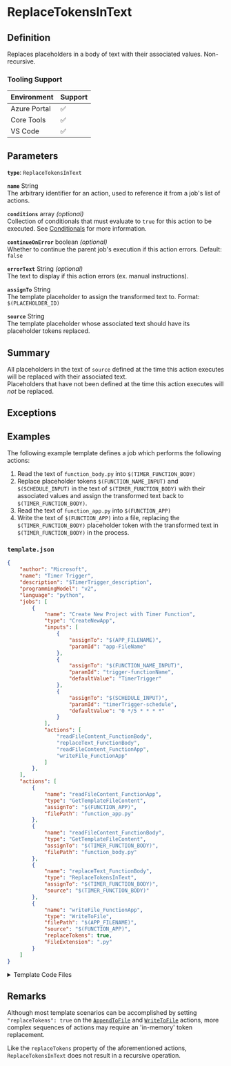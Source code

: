 # ReplaceTokensInText

## Definition

Replaces placeholders in a body of text with their associated values. Non-recursive.

### Tooling Support

| Environment  | Support |
| ------------ | ------- |
| Azure Portal | :white_check_mark: |
| Core Tools   | :white_check_mark: |
| VS Code      | :white_check_mark: |

## Parameters

**`type`**: `ReplaceTokensInText`

<!-- vvv Common Parameters vvv -->
**`name`** String  
The arbitrary identifier for an action, used to reference it from a job's list of actions.

**`conditions`** array _(optional)_  
Collection of conditionals that must evaluate to `true` for this action to be executed. See [Conditionals](../conditionals.md) for more information.

**`continueOnError`** boolean _(optional)_  
Whether to continue the parent job's execution if this action errors. Default: `false`

**`errorText`** String _(optional)_  
The text to display if this action errors (ex. manual instructions).
<!-- ^^^ Common Parameters ^^^ -->

**`assignTo`** String  
The template placeholder to assign the transformed text to. Format: `$(PLACEHOLDER_ID)`

**`source`** String  
The template placeholder whose associated text should have its placeholder tokens replaced.

## Summary

All placeholders in the text of `source` defined at the time this action executes will be replaced with their associated text.  
Placeholders that have not been defined at the time this action executes will _not_ be replaced.

## Exceptions

## Examples

The following example template defines a job which performs the following actions:

1. Read the text of `function_body.py` into `$(TIMER_FUNCTION_BODY)`
2. Replace placeholder tokens `$(FUNCTION_NAME_INPUT)` and `$(SCHEDULE_INPUT)` in the text of `$(TIMER_FUNCTION_BODY)` with their associated values and assign the transformed text back to `$(TIMER_FUNCTION_BODY)`.
3. Read the text of `function_app.py` into `$(FUNCTION_APP)`
4. Write the text of `$(FUNCTION_APP)` into a file, replacing the `$(TIMER_FUNCTION_BODY)` placeholder token with the transformed text in `$(TIMER_FUNCTION_BODY)` in the process.

### `template.json`

```json
{
    "author": "Microsoft",
    "name": "Timer Trigger",
    "description": "$TimerTrigger_description",
    "programmingModel": "v2",
    "language": "python",
    "jobs": [
        {
            "name": "Create New Project with Timer Function",
            "type": "CreateNewApp",
            "inputs": [
                {
                    "assignTo": "$(APP_FILENAME)",
                    "paramId": "app-FileName"
                },
                {
                    "assignTo": "$(FUNCTION_NAME_INPUT)",
                    "paramId": "trigger-functionName",
                    "defaultValue": "TimerTrigger"
                },                    
                {
                    "assignTo": "$(SCHEDULE_INPUT)",
                    "paramId": "timerTrigger-schedule",
                    "defaultValue": "0 */5 * * * *"
                }
            ],
            "actions": [
                "readFileContent_FunctionBody",
                "replaceText_FunctionBody",
                "readFileContent_FunctionApp",
                "writeFile_FunctionApp"
            ]
        },
    ],
    "actions": [
        {
            "name": "readFileContent_FunctionApp",
            "type": "GetTemplateFileContent",
            "assignTo": "$(FUNCTION_APP)",
            "filePath": "function_app.py"
        },
        {
            "name": "readFileContent_FunctionBody",
            "type": "GetTemplateFileContent",
            "assignTo": "$(TIMER_FUNCTION_BODY)",
            "filePath": "function_body.py"
        },
        {
            "name": "replaceText_FunctionBody",
            "type": "ReplaceTokensInText",
            "assignTo": "$(TIMER_FUNCTION_BODY)",
            "source": "$(TIMER_FUNCTION_BODY)"
        },
        {
            "name": "writeFile_FunctionApp",
            "type": "WriteToFile",
            "filePath": "$(APP_FILENAME)",
            "source": "$(FUNCTION_APP)",
            "replaceTokens": true,
            "FileExtension": ".py"
        }
    ]    
}
```

<details>

<summary>Template Code Files</summary>

### `function_app.py`

```python
import datetime

import logging

import azure.functions as func

app = func.FunctionApp()

$(TIMER_FUNCTION_BODY)
```

### `function_body.py`

```python
@app.function_name(name="$(FUNCTION_NAME_INPUT)")
@app.schedule(schedule="$(SCHEDULE_INPUT)", arg_name="myTimer", run_on_startup=True,
              use_monitor=False) 
def $(FUNCTION_NAME_INPUT)(myTimer: func.TimerRequest) -> None:
    utc_timestamp = datetime.datetime.utcnow().replace(
        tzinfo=datetime.timezone.utc).isoformat()

    if myTimer.past_due:
        logging.info('The timer is past due!')

    logging.info('Python timer trigger function ran at %s', utc_timestamp)
```

</details>

## Remarks

Although most template scenarios can be accomplished by setting `"replaceTokens": true` on the [`AppendToFile`](AppendToFile.md) and [`WriteToFile`](WriteToFile.md) actions, more complex sequences of actions may require an 'in-memory' token replacement.

Like the `replaceTokens` property of the aforementioned actions, `ReplaceTokensInText` does not result in a recursive operation.
